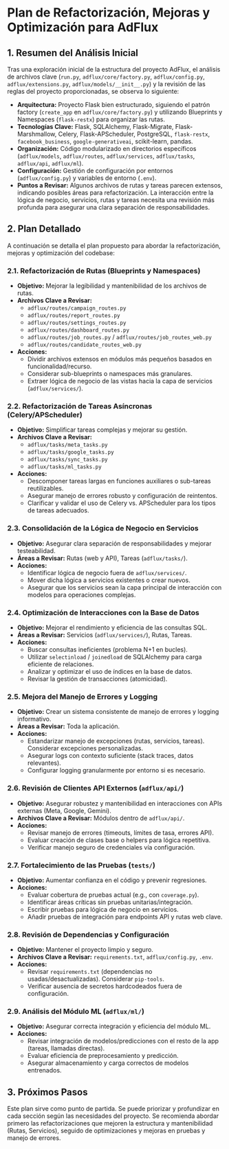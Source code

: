 # Plan de Refactorización, Mejoras y Optimización para AdFlux

## 1. Resumen del Análisis Inicial

Tras una exploración inicial de la estructura del proyecto AdFlux, el análisis de archivos clave (`run.py`, `adflux/core/factory.py`, `adflux/config.py`, `adflux/extensions.py`, `adflux/models/__init__.py`) y la revisión de las reglas del proyecto proporcionadas, se observa lo siguiente:

*   **Arquitectura:** Proyecto Flask bien estructurado, siguiendo el patrón factory (`create_app` en `adflux/core/factory.py`) y utilizando Blueprints y Namespaces (`flask-restx`) para organizar las rutas.
*   **Tecnologías Clave:** Flask, SQLAlchemy, Flask-Migrate, Flask-Marshmallow, Celery, Flask-APScheduler, PostgreSQL, `flask-restx`, `facebook_business`, `google-generativeai`, scikit-learn, pandas.
*   **Organización:** Código modularizado en directorios específicos (`adflux/models`, `adflux/routes`, `adflux/services`, `adflux/tasks`, `adflux/api`, `adflux/ml`).
*   **Configuración:** Gestión de configuración por entornos (`adflux/config.py`) y variables de entorno (`.env`).
*   **Puntos a Revisar:** Algunos archivos de rutas y tareas parecen extensos, indicando posibles áreas para refactorización. La interacción entre la lógica de negocio, servicios, rutas y tareas necesita una revisión más profunda para asegurar una clara separación de responsabilidades.

## 2. Plan Detallado

A continuación se detalla el plan propuesto para abordar la refactorización, mejoras y optimización del codebase:

### 2.1. Refactorización de Rutas (Blueprints y Namespaces)

*   **Objetivo:** Mejorar la legibilidad y mantenibilidad de los archivos de rutas.
*   **Archivos Clave a Revisar:**
    *   `adflux/routes/campaign_routes.py`
    *   `adflux/routes/report_routes.py`
    *   `adflux/routes/settings_routes.py`
    *   `adflux/routes/dashboard_routes.py`
    *   `adflux/routes/job_routes.py` / `adflux/routes/job_routes_web.py`
    *   `adflux/routes/candidate_routes_web.py`
*   **Acciones:**
    *   Dividir archivos extensos en módulos más pequeños basados en funcionalidad/recurso.
    *   Considerar sub-blueprints o namespaces más granulares.
    *   Extraer lógica de negocio de las vistas hacia la capa de servicios (`adflux/services/`).

### 2.2. Refactorización de Tareas Asíncronas (Celery/APScheduler)

*   **Objetivo:** Simplificar tareas complejas y mejorar su gestión.
*   **Archivos Clave a Revisar:**
    *   `adflux/tasks/meta_tasks.py`
    *   `adflux/tasks/google_tasks.py`
    *   `adflux/tasks/sync_tasks.py`
    *   `adflux/tasks/ml_tasks.py`
*   **Acciones:**
    *   Descomponer tareas largas en funciones auxiliares o sub-tareas reutilizables.
    *   Asegurar manejo de errores robusto y configuración de reintentos.
    *   Clarificar y validar el uso de Celery vs. APScheduler para los tipos de tareas adecuados.

### 2.3. Consolidación de la Lógica de Negocio en Servicios

*   **Objetivo:** Asegurar clara separación de responsabilidades y mejorar testeabilidad.
*   **Áreas a Revisar:** Rutas (web y API), Tareas (`adflux/tasks/`).
*   **Acciones:**
    *   Identificar lógica de negocio fuera de `adflux/services/`.
    *   Mover dicha lógica a servicios existentes o crear nuevos.
    *   Asegurar que los servicios sean la capa principal de interacción con modelos para operaciones complejas.

### 2.4. Optimización de Interacciones con la Base de Datos

*   **Objetivo:** Mejorar el rendimiento y eficiencia de las consultas SQL.
*   **Áreas a Revisar:** Servicios (`adflux/services/`), Rutas, Tareas.
*   **Acciones:**
    *   Buscar consultas ineficientes (problema N+1 en bucles).
    *   Utilizar `selectinload` / `joinedload` de SQLAlchemy para carga eficiente de relaciones.
    *   Analizar y optimizar el uso de índices en la base de datos.
    *   Revisar la gestión de transacciones (atomicidad).

### 2.5. Mejora del Manejo de Errores y Logging

*   **Objetivo:** Crear un sistema consistente de manejo de errores y logging informativo.
*   **Áreas a Revisar:** Toda la aplicación.
*   **Acciones:**
    *   Estandarizar manejo de excepciones (rutas, servicios, tareas). Considerar excepciones personalizadas.
    *   Asegurar logs con contexto suficiente (stack traces, datos relevantes).
    *   Configurar logging granularmente por entorno si es necesario.

### 2.6. Revisión de Clientes API Externos (`adflux/api/`)

*   **Objetivo:** Asegurar robustez y mantenibilidad en interacciones con APIs externas (Meta, Google, Gemini).
*   **Archivos Clave a Revisar:** Módulos dentro de `adflux/api/`.
*   **Acciones:**
    *   Revisar manejo de errores (timeouts, límites de tasa, errores API).
    *   Evaluar creación de clases base o helpers para lógica repetitiva.
    *   Verificar manejo seguro de credenciales vía configuración.

### 2.7. Fortalecimiento de las Pruebas (`tests/`)

*   **Objetivo:** Aumentar confianza en el código y prevenir regresiones.
*   **Acciones:**
    *   Evaluar cobertura de pruebas actual (e.g., con `coverage.py`).
    *   Identificar áreas críticas sin pruebas unitarias/integración.
    *   Escribir pruebas para lógica de negocio en servicios.
    *   Añadir pruebas de integración para endpoints API y rutas web clave.

### 2.8. Revisión de Dependencias y Configuración

*   **Objetivo:** Mantener el proyecto limpio y seguro.
*   **Archivos Clave a Revisar:** `requirements.txt`, `adflux/config.py`, `.env`.
*   **Acciones:**
    *   Revisar `requirements.txt` (dependencias no usadas/desactualizadas). Considerar `pip-tools`.
    *   Verificar ausencia de secretos hardcodeados fuera de configuración.

### 2.9. Análisis del Módulo ML (`adflux/ml/`)

*   **Objetivo:** Asegurar correcta integración y eficiencia del módulo ML.
*   **Acciones:**
    *   Revisar integración de modelos/predicciones con el resto de la app (tareas, llamadas directas).
    *   Evaluar eficiencia de preprocesamiento y predicción.
    *   Asegurar almacenamiento y carga correctos de modelos entrenados.

## 3. Próximos Pasos

Este plan sirve como punto de partida. Se puede priorizar y profundizar en cada sección según las necesidades del proyecto. Se recomienda abordar primero las refactorizaciones que mejoren la estructura y mantenibilidad (Rutas, Servicios), seguido de optimizaciones y mejoras en pruebas y manejo de errores.
